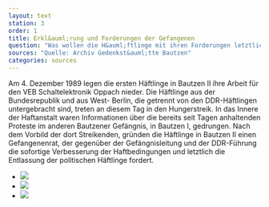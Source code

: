 ```yaml
---
layout: text
station: 3
order: 1
title: Erkl&auml;rung und Forderungen der Gefangenen
question: "Was wollen die H&auml;ftlinge mit ihren Forderungen letztlich erreichen? Welche Angebote machen sie ihrerseits?"
sources: "Quelle: Archiv Gedenkst&auml;tte Bautzen"
categories: sources
---
```

Am 4. Dezember 1989 legen die ersten H&auml;ftlinge in Bautzen II ihre Arbeit f&uuml;r den VEB Schaltelektronik Oppach nieder. Die H&auml;ftlinge aus der Bundesrepublik und aus West- Berlin, die getrennt von den DDR-H&auml;ftlingen untergebracht sind, treten an diesem Tag in den Hungerstreik. In das Innere der Haftanstalt waren Informationen &uuml;ber die bereits seit Tagen anhaltenden Proteste im anderen Bautzener Gef&auml;ngnis, in Bautzen I, gedrungen. Nach dem Vorbild der dort Streikenden, gr&uuml;nden die H&auml;ftlinge in Bautzen II einen Gefangenenrat, der gegen&uuml;ber der Gef&auml;ngnisleitung und der DDR-F&uuml;hrung die sofortige Verbesserung der Haftbedingungen und letztlich die Entlassung der politischen H&auml;ftlinge fordert.

<ul class="carousel">
	<li><a href="{{ site.gallerypath }}/3_B_Haeftlingstreik_Quelle_AnDenLeiter_4-12-1989.jpg"><img src="{{ site.gallerypath }}/3_B_Haeftlingstreik_Quelle_AnDenLeiter_4-12-1989.jpg"></a></li>
	<li><a href="{{ site.gallerypath }}/3_B_Haeftlingstreik_Quelle_Forderungen_4-12-1989.jpg"><img src="{{ site.gallerypath }}/3_B_Haeftlingstreik_Quelle_Forderungen_4-12-1989.jpg"></a></li>
	<li><a href="{{ site.gallerypath }}/3_B_Haeftlingstreik_Quelle_Sofortmassnahmen_4-12-1989.jpg"><img src="{{ site.gallerypath }}/3_B_Haeftlingstreik_Quelle_Sofortmassnahmen_4-12-1989.jpg"></a></li>
</ul>